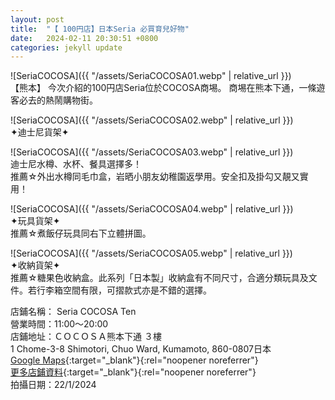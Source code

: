 ```yaml
---
layout: post
title:  "【 100円店】日本Seria 必買育兒好物"
date:   2024-02-11 20:30:51 +0800
categories: jekyll update
---
```


![SeriaCOCOSA]({{ "/assets/SeriaCOCOSA01.webp" | relative_url }})  
【熊本】 今次介紹的100円店Seria位於COCOSA商埸。 商埸在熊本下通，一條遊客必去的熱鬧購物街。  

![SeriaCOCOSA]({{ "/assets/SeriaCOCOSA02.webp" | relative_url }})  
✦迪士尼貨架✦  

![SeriaCOCOSA]({{ "/assets/SeriaCOCOSA03.webp" | relative_url }})  
迪士尼水樽、水杯、餐具選擇多！  
推薦☆外出水樽同毛巾盒，岩晒小朋友幼稚園返學用。安全扣及掛勾又靚又實用！  

![SeriaCOCOSA]({{ "/assets/SeriaCOCOSA04.webp" | relative_url }})  
✦玩具貨架✦  
推薦☆煮飯仔玩具同右下立體拼圖。  

![SeriaCOCOSA]({{ "/assets/SeriaCOCOSA05.webp" | relative_url }})  
✦收納貨架✦  
推薦☆糖果色收納盒。此系列「日本製」收納盒有不同尺寸，合適分類玩具及文件。若行李箱空間有限，可摺款式亦是不錯的選擇。  
  
店鋪名稱： Seria COCOSA Ten  
營業時間：11:00～20:00  
店鋪地址：ＣＯＣＯＳＡ熊本下通 ３樓  
1 Chome-3-8 Shimotori, Chuo Ward, Kumamoto, 860-0807日本  
[Google Maps](https://maps.app.goo.gl/DN1ijec7fWTwDEYE9){:target="_blank"}{:rel="noopener noreferrer"}  
[更多店鋪資料](https://www.seria-group.com/shop/detail.html?code=000002355){:target="_blank"}{:rel="noopener noreferrer"}  
拍攝日期：22/1/2024
